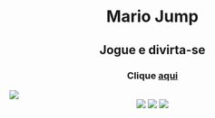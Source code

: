 <h1 align="center">Mario Jump </h1>

<h2 align="center">Jogue e divirta-se</h2>
   
<h3 align="center">Clique <a href="https://projects-gustavo.github.io/mario-jump/">aqui</a></h3>   
<img src="https://cdn.discordapp.com/attachments/876799799255531523/999749650816970852/mariogame.png">
<div align="center">
    <img src="https://img.shields.io/badge/html5-%23E34F26.svg?style=for-the-badge&logo=html5&logoColor=white" />
    <img src="https://img.shields.io/badge/css3-%231572B6.svg?style=for-the-badge&logo=css3&logoColor=white" />
    <img src="https://img.shields.io/badge/javascript-%23323330.svg?style=for-the-badge&logo=javascript&logoColor=%23F7DF1E" />
</div>


